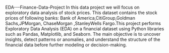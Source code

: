 EDA---Finance-Data-Project
In this data project we will focus on exploratory data analysis of stock prices.
This dataset contains the stock prices of following banks: Bank of America,CitiGroup,Goldman Sachs,JPMorgan, ChaseMorgan ,StanleyWells Fargo.This project performs Exploratory Data Analysis (EDA) on a financial dataset using Python libraries such as Pandas, Matplotlib, and Seaborn. The main objective is to uncover insights, detect patterns or anomalies, and understand the structure of the financial data before further modeling or decision-making.


